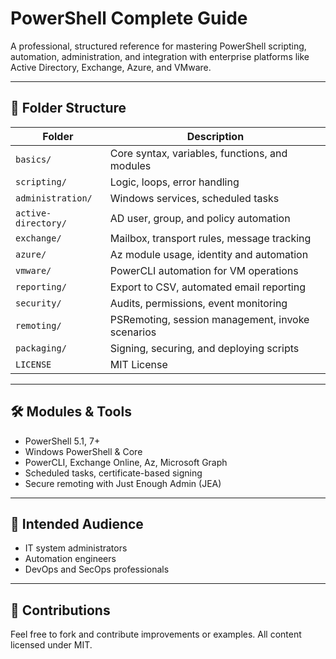 
# PowerShell Complete Guide

A professional, structured reference for mastering PowerShell scripting, automation, administration, and integration with enterprise platforms like Active Directory, Exchange, Azure, and VMware.

---

## 📁 Folder Structure

| Folder               | Description |
|----------------------|-------------|
| `basics/`            | Core syntax, variables, functions, and modules |
| `scripting/`         | Logic, loops, error handling |
| `administration/`    | Windows services, scheduled tasks |
| `active-directory/`  | AD user, group, and policy automation |
| `exchange/`          | Mailbox, transport rules, message tracking |
| `azure/`             | Az module usage, identity and automation |
| `vmware/`            | PowerCLI automation for VM operations |
| `reporting/`         | Export to CSV, automated email reporting |
| `security/`          | Audits, permissions, event monitoring |
| `remoting/`          | PSRemoting, session management, invoke scenarios |
| `packaging/`         | Signing, securing, and deploying scripts |
| `LICENSE`            | MIT License |

---

## 🛠 Modules & Tools

- PowerShell 5.1, 7+
- Windows PowerShell & Core
- PowerCLI, Exchange Online, Az, Microsoft Graph
- Scheduled tasks, certificate-based signing
- Secure remoting with Just Enough Admin (JEA)

---

## 👤 Intended Audience

- IT system administrators
- Automation engineers
- DevOps and SecOps professionals

---

## 🤝 Contributions

Feel free to fork and contribute improvements or examples. All content licensed under MIT.
